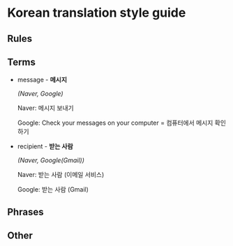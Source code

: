 # Korean translation style guide

## Rules

## Terms
  
- message - **메시지**
  
  *(Naver, Google)*
  
  Naver: 메시지 보내기
  
  Google: Check your messages on your computer = 컴퓨터에서 메시지 확인하기
  
- recipient - **받는 사람**

   *(Naver, Google(Gmail))*
   
   Naver: 받는 사람 (이메일 서비스)
   
   Google: 받는 사람 (Gmail)

## Phrases



## Other


